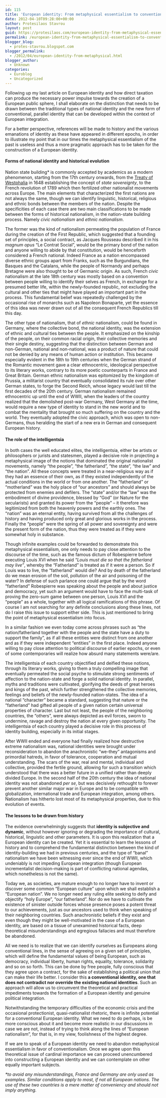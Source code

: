 ```yaml
---
id: 115
title: 'European identity: From metaphysical essentialism to conventionalism'
date: 2012-04-10T09:28:00+00:00
author: Protesilaos Stavrou
layout: post
guid: https://protesilaos.com/european-identity-from-metaphysical-essentialism-to-conventionalism/
permalink: /european-identity-from-metaphysical-essentialism-to-conventionalism/
blogger_blog:
  - protes-stavrou.blogspot.com
blogger_permalink:
  - /2012/04/european-identity-from-metaphysical.html
blogger_author:
  - Unknown
categories:
  - Euroblog
  - Uncategorized
---
```

<div class="separator" style="clear: both; text-align: center;">
</div>

Following up my last article on European identity and how direct taxation can produce the necessary power impulse towards the creation of a European public sphere, I shall elaborate on the distinction that needs to be drawn between the traditional types of national identity and the new form of conventional, parallel identity that can be developed within the context of European integration. 

For a better perspective, references will be made to history and the various emanations of identity as these have appeared in different epochs, in order to illustrate my point that in our times the metaphysical essentialism of the past is useless and thus a more pragmatic approach has to be taken for the construction of a European identity.

#### Forms of national identity and historical evolution

Nation state building* is commonly accepted by academics as a modern phenomenon, starting from the 17th century onwards, from the <a href="http://en.wikipedia.org/wiki/Peace_of_Westphalia" target="_blank">Treaty of Westphalia</a> in 1648 establishing the concept of _state sovereignty_, to the French revolution of 1789 which then fertilized other nationalist movements across Europe. The main elements that characterized the first nations are not always the same, though we can identify linguistic, historical, religious and ethnic bonds between the members of the nation. Despite the specificities of each case there are two main classifications to be made between the forms of historical nationalism, in the nation-state building process. Namely _civic nationalism_ and _ethnic nationalism_.

The former was the kind of nationalism permeating the population of France during the creation of the First Republic, which suggested that a founding set of principles, a social contract, as Jacques Rousseau described it in his _magnum opus_ &#8220;Le Contrat Social&#8221;, would be the primary bond of the nation and anyone willing to abide by that constitution, would be henceforth considered a French national. Indeed France as a nation encompassed diverse ethnic groups apart from Franks, such as the Burgundians, the Basques and the Catalans, while the people of Normandy and perhaps Bretagne were also thought to be of Germanic origin. As such, French _civic_ nationalism at the late 18th century was mostly based on a convention between people willing to identify their selves as French, in exchange for a presumed better life, within the newly-founded republic, not excluding the cultural and other ties that might have played an important part in the process. This fundamental belief was repeatedly challenged by the occasional rise of monarchs such as Napoleon Bonaparte, yet the essence of this idea was never drawn out of all the consequent French Republics till this day.

The other type of nationalism, that of _ethnic_ nationalism, could be found in Germany, where the collective bond, the national identity, was the extension of ethnic and cultural ties between the people. It emphasized on the kinship of the people, on their common racial origin, their collective memories and their single destiny, suggesting that the distinction between German and non-German, national and non-national, was a product of nature that could not be denied by any means of human action or institution. This became especially evident in the 18th to 19th centuries when the German strand of the Romantic movement gave a clear ethnocentric, ideological perspective to its literary works, contrary to its more poetic counterparts in France and Great Britain. German ethnic nationalism was epitomized by the kingdom of Prussia, a militarist country that eventually consolidated its rule over other German states, to forge the Second Reich, whose legacy would last till the first decades of the 20th century. German nationalism remained ethnocentric up until the end of WWII, when the leaders of the country realized that the demolished post-war Germany, West Germany at the time, would require a new type of identity to stand in the new world and to combat the mentality that brought so much suffering on the country and the world. They eventually adopted the civic approach, which was open to non-Germans, thus heralding the start of a new era in German and consequent European history.

#### The role of the intelligentsia

In both cases the well educated elites, the intelligentsia, either be artists or philosophers or jurists and statesmen, played a decisive role in projecting a metaphysical image of the notions that dominated the original nationalist movements, namely &#8220;the people&#8221;, &#8220;the fatherland&#8221;, &#8220;the state&#8221;, &#8220;the law&#8221; and &#8220;the nation&#8221;. All these concepts were treated in a near-religious way as if they had an essence of their own, as if they existed independently of the actual conditions in the world or from one another. The &#8220;fatherland&#8221; or &#8220;motherland&#8221; was the holy place of &#8220;our ancestors&#8221; and should always be protected from enemies and defilers. The &#8220;state&#8221; and/or the &#8220;law&#8221; was the embodiment of divine providence, blessed by &#8220;God&#8221; (or Nature for the secularists) and granted its power from the &#8220;people&#8221; &#8211; it therefore was legitimized from both the heavenly powers and the earthly ones. The &#8220;nation&#8221; was an eternal entity, having survived from all the challenges of history and having produced only great and glorious works in the process. Finally the &#8220;people&#8221; were the spring of all power and sovereignty and were the present form of the nation, thus they were treated as if they were somewhat holy in substance. 

Though infinite examples could be forwarded to demonstrate this metaphysical essentialism, one only needs to pay close attention to the discourse of the time, such as the famous dictum of Robespierre before executing Louis XVI when he said _&#8220;Louis must die so that the fatherland may live&#8221;_, whereby the &#8220;Fatherland&#8221; is treated as if it were a person. So if Louis was to live, the &#8220;fatherland&#8221; would die? And by death of the fatherland do we mean erosion of the soil, pollution of the air and poisoning of the water? In defense of such parlance one could argue that by the word &#8220;fatherland&#8221; Robespierre was speaking about the people and about justice and democracy, yet such an argument would have to face the multi-task of proving the zero-sum game between one person, Louis XVI and the &#8220;people&#8221; as a whole, together with all logical ramifications of this phrase. Of course I am not searching for any definite conclusions along these lines, not do I raise this issue to support either side. This is just mentioned to bring the point of metaphysical essentialism into focus.

In a similar fashion we even today come across phrases such as &#8220;the nation/fatherland together with the people and the state have a duty to support the family&#8221;, as if all these entities were distinct from one another and as if they were independent &#8220;entities&#8221; in the first place. Indeed anyone willing to pay close attention to political discourse of earlier epochs, or even of some contemporaries will realize how absurd many statements were/are.

The intelligentsia of each country objectified and deified these notions, through its literary works, giving to them a truly compelling image that eventually permeated the social psyche to stimulate strong sentiments of affection to the nation-state and forge a solid national identity. In parallel, myths and traditions were cultivated, glorifying the deeds of great heroes and kings of the past, which further strengthened the collective memories, feelings and beliefs of the newly-founded nation-states. The idea of a national &#8220;character&#8221; became a standard, suggesting that nature or the &#8220;fatherland&#8221; had gifted all people of a given nation certain universal properties of character. Last but not least, the people of the neighboring countries, the &#8220;others&#8221;, were always depicted as evil forces, sworn to undermine, ravage and destroy the nation at every given opportunity. The intelligentsia of each country played a decisive role in this process of identity building, especially in its initial stages.

After WWII ended and everyone had finally realized how destructive extreme nationalism was, national identities were brought under reconsideration to abandon the anachronistic &#8220;we-they&#8221; antagonisms and primordial hatreds, in favor of tolerance, cooperation and mutual understanding. The scars of the war, real and mental, individual and collective, provided the fertile ground, allowing for such a transition which understood that there was a better future in a unified rather than deeply divided Europe. In the second half of the 20th century the idea of national identity was not abandoned _per se_, but was decisively rethought to forever prevent another similar major war in Europe and to be compatible with globalization, international trade and European integration, among others. Nationalism has hitherto lost most of its metaphysical properties, due to this evolution of events.

#### The lessons to be drawn from history

The evidence overwhelmingly suggests that **identity is subjective and dynamic**, without however ignoring or degrading the importance of cultural, historical, linguistic and other parameters. It is upon this realization that a European identity can be created. Yet it is essential to learn the lessons of history and to comprehend the fundamental distinction between the kind of identity-building we had in previous centuries, and the type of &#8220;banal&#8221; nationalism we have been witnessing ever since the end of WWII, which undeniably is not impeding European integration (though European incrementalist decision-making is part of conflicting national agendas, which nonetheless is not the same). 

Today we, as societies, are mature enough to no longer have to invent or discover some common &#8220;European culture&#8221; upon which we shall establish a &#8220;European nation&#8221;. We no longer need any ruling elite seeking to deify and objectify &#8220;holy Europe&#8221;, &#8220;our fatherland&#8221;. Nor do we have to cultivate the existence of sinister outside forces whose presence poses a potent threat to our achievements, just as our ancestors used to think when speaking of their neighboring countries. Such anachronistic beliefs if they exist and even though they might be well-motivated in the case of a European identity, are based on a tissue of unexamined historical facts, deep theoretical misunderstandings and egregious fallacies and must therefore be abandoned.

All we need is to realize that we can identify ourselves as Europeans along conventional lines, in the sense of agreeing on a given set of principles, which will define the fundamental values of being European, such as democracy, individual liberty, human rights, equality, tolerance, solidarity and so on so forth. This can be done by free people, fully conscious that they agree upon a contract, for the sake of establishing a political union that can make their life better. I consider this **a conventional identity, one that does not contradict nor override the existing national identities**. Such an approach will allow us to circumvent the theoretical and practical impediments towards the formation of a European identity and genuine political integration.

Notwithstanding the temporary difficulties of the economic crisis and the occasional <a>protectionist, quasi-nationalist rhetoric</a>, there is infinite potential for a conventional European identity. What we need to do perhaps, is be more conscious about it and become more realistic in our discussions in case we are not, instead of trying to think along the lines of &#8220;European nationalism&#8221;, for that is, in my view, foolishness of the highest degree. 

If we are to speak of a European identity we need to abandon metaphysical essentialism in favor of conventionalism. Once we agree upon this theoretical issue of cardinal importance we can proceed unencumbered into constructing a European identity and we can contemplate on other equally important subjects.

_*to avoid any misunderstandings, France and Germany are only used as examples. Similar conditions apply to most, if not all European nations. The use of these two countries is a mere matter of conveniency and should not imply anything._